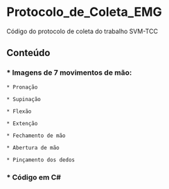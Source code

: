 ﻿# Protocolo_de_Coleta_EMG  
Código do protocolo de coleta do trabalho SVM-TCC  

## Conteúdo  

### * Imagens de 7 movimentos de mão:  
  
	* Pronação
  
	* Supinação
  
	* Flexão
  
	* Extenção
  
	* Fechamento de mão
  
	* Abertura de mão
  
	* Pinçamento dos dedos

  
### * Código em C#
